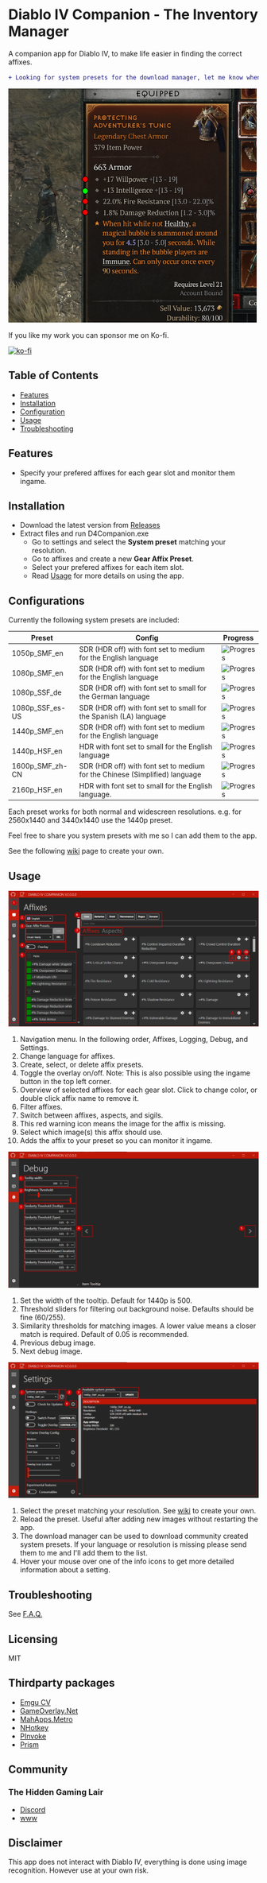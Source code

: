 # Diablo IV Companion - The Inventory Manager 

A companion app for Diablo IV, to make life easier in finding the correct affixes.

```diff
+ Looking for system presets for the download manager, let me know when you want to share them. All different languages and resolutions are welcome.
```

<img src="./readme/readme-001.png" width="500">

If you like my work you can sponsor me on Ko-fi.

[![ko-fi](https://ko-fi.com/img/githubbutton_sm.svg)](https://ko-fi.com/H2H1H5GCR)

## Table of Contents

- [Features](https://github.com/josdemmers/Diablo4Companion#features)
- [Installation](https://github.com/josdemmers/Diablo4Companion#installation)
- [Configuration](https://github.com/josdemmers/Diablo4Companion#configuration)
- [Usage](https://github.com/josdemmers/Diablo4Companion#Usage)
- [Troubleshooting](https://github.com/josdemmers/Diablo4Companion#Troubleshooting)

## Features

- Specify your prefered affixes for each gear slot and monitor them ingame.

## Installation

- Download the latest version from [Releases](https://github.com/josdemmers/Diablo4Companion/releases)
- Extract files and run D4Companion.exe
  - Go to settings and select the **System preset** matching your resolution.
  - Go to affixes and create a new **Gear Affix Preset**.
  - Select your prefered affixes for each item slot.
  - Read [Usage](https://github.com/josdemmers/Diablo4Companion#Usage) for more details on using the app.

## Configurations

Currently the following system presets are included:


| Preset           | Config                                                                      |  Progress                                  |
| ---------------- | --------------------------------------------------------------------------- | ------------------------------------------ |
| 1050p_SMF_en     | SDR (HDR off) with font set to medium for the English language              | ![Progress](https://progress-bar.dev/0/)   |
| 1080p_SMF_en     | SDR (HDR off) with font set to medium for the English language              | ![Progress](https://progress-bar.dev/63/)  |
| 1080p_SSF_de     | SDR (HDR off) with font set to small for the German language                | ![Progress](https://progress-bar.dev/40/)  |
| 1080p_SSF_es-US  | SDR (HDR off) with font set to small for the Spanish (LA) language          | ![Progress](https://progress-bar.dev/22/)  |
| 1440p_SMF_en     | SDR (HDR off) with font set to medium for the English language              | ![Progress](https://progress-bar.dev/70/)  |
| 1440p_HSF_en     | HDR with font set to small for the English language                         | ![Progress](https://progress-bar.dev/0/)   |
| 1600p_SMF_zh-CN  | SDR (HDR off) with font set to medium for the Chinese (Simplified) language | ![Progress](https://progress-bar.dev/0/)   |
| 2160p_HSF_en     | HDR with font set to small for the English language.                        | ![Progress](https://progress-bar.dev/9/)   |

Each preset works for both normal and widescreen resolutions. e.g. for 2560x1440 and 3440x1440 use the 1440p preset.

Feel free to share you system presets with me so I can add them to the app.

See the following [wiki](https://github.com/josdemmers/Diablo4Companion/wiki/How-to-create-a-new-System-Preset) page to create your own.

## Usage

![Usage-1](./readme/readme-002.png)

1. Navigation menu. In the following order, Affixes, Logging, Debug, and Settings.
2. Change language for affixes.
3. Create, select, or delete affix presets.
4. Toggle the overlay on/off. Note: This is also possible using the ingame button in the top left corner.
5. Overview of selected affixes for each gear slot. Click to change color, or double click affix name to remove it.
6. Filter affixes.
7. Switch between affixes, aspects, and sigils.
8. This red warning icon means the image for the affix is missing.
9. Select which image(s) this affix should use.
10. Adds the affix to your preset so you can monitor it ingame.

![Usage-2](./readme/readme-003.png)

1. Set the width of the tooltip. Default for 1440p is 500.
2. Threshold sliders for filtering out background noise. Defaults should be fine (60/255).
3. Similarity thresholds for matching images. A lower value means a closer match is required. Default of 0.05 is recommended.
4. Previous debug image.
5. Next debug image.

![Usage-3](./readme/readme-004.png)

1. Select the preset matching your resolution. See [wiki](https://github.com/josdemmers/Diablo4Companion/wiki/How-to-create-a-new-System-Preset) to create your own.
2. Reload the preset. Useful after adding new images without restarting the app.
3. The download manager can be used to download community created system presets. If your language or resolution is missing please send them to me and I'll add them to the list.
4. Hover your mouse over one of the info icons to get more detailed information about a setting.

## Troubleshooting

See [F.A.Q.](https://github.com/josdemmers/Diablo4Companion/wiki#frequently-asked-questions)

## Licensing

MIT

## Thirdparty packages

- [Emgu CV](https://www.emgu.com/wiki/index.php/Main_Page)
- [GameOverlay.Net](https://github.com/michel-pi/GameOverlay.Net)
- [MahApps.Metro](https://github.com/MahApps/MahApps.Metro)
- [NHotkey](https://github.com/thomaslevesque/NHotkey)
- [PInvoke](https://github.com/dotnet/pinvoke)
- [Prism](https://github.com/PrismLibrary/Prism)

## Community

### The Hidden Gaming Lair

- [Discord](https://discord.gg/NTZu8Px)
- [www](https://www.th.gl/)

## Disclaimer

This app does not interact with Diablo IV, everything is done using image recognition. However use at your own risk.
